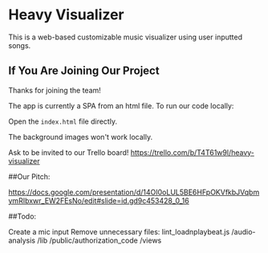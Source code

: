 # Heavy Visualizer

This is a web-based customizable music visualizer using user inputted songs.

## If You Are Joining Our Project

Thanks for joining the team!

The app is currently a SPA from an html file. To run our code locally:

Open the `index.html` file directly.

The background images won't work locally.

Ask to be invited to our Trello board! https://trello.com/b/T4T61w9l/heavy-visualizer

##Our Pitch:

https://docs.google.com/presentation/d/14OI0oLUL5BE6HFpOKVfkbJVqbmymRIbxwr_EW2FEsNo/edit#slide=id.gd9c453428_0_16

##Todo:

Create a mic input
Remove unnecessary files:
  lint_loadnplaybeat.js
  /audio-analysis
  /lib
  /public/authorization_code
  /views